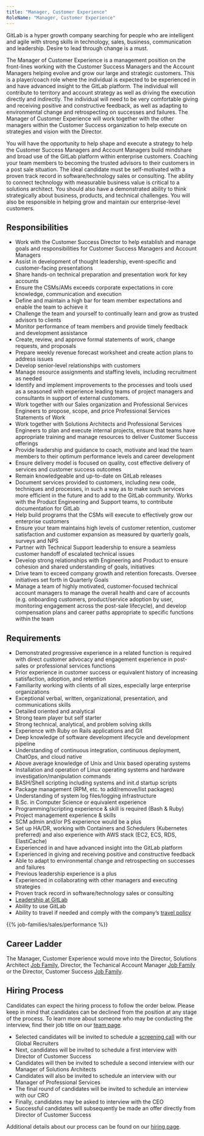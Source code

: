 ```yaml
---
title: "Manager, Customer Experience"
RoleName: "Manager, Customer Experience"
---
```


GitLab is a hyper growth company searching for people who are intelligent and agile with strong skills in technology, sales, business, communication and leadership. Desire to lead through change is a must.

The Manager of Customer Experience is a management position on the front-lines working with the Customer Success Managers and the Account Managers helping evolve and grow our large and strategic customers. This is a player/coach role where the individual is expected to be experienced in and have advanced insight to the GitLab platform. The individual will contribute to territory and account strategy as well as driving the execution directly and indirectly. The individual will need to be very comfortable giving and receiving positive and constructive feedback, as well as adapting to environmental change and retrospecting on successes and failures. The Manager of Customer Experience will work together with the other managers within the Customer Success organization to help execute on strategies and vision with the Director.

You will have the opportunity to help shape and execute a strategy to help the Customer Success Managers and Account Managers build mindshare and broad use of the GitLab platform within enterprise customers. Coaching your team members to becoming the trusted advisors to their customers in a post sale situation. The ideal candidate must be self-motivated with a proven track record in software/technology sales or consulting. The ability to connect technology with measurable business value is critical to a solutions architect. You should also have a demonstrated ability to think strategically about business, products, and technical challenges. You will also be responsible in helping grow and maintain our enterprise-level customers.

## Responsibilities

- Work with the Customer Success Director to help establish and manage goals and responsibilities for Customer Success Managers and Account Managers
- Assist in development of thought leadership, event-specific and customer-facing presentations
- Share hands-on technical preparation and presentation work for key accounts
- Ensure the CSMs/AMs  exceeds corporate expectations in core knowledge, communication and execution
- Define and maintain a high bar for team member expectations and enable the team to achieve it
- Challenge the team and yourself to continually learn and grow as trusted advisors to clients
- Monitor performance of team members and provide timely feedback and development assistance
- Create, review, and approve formal statements of work, change requests, and proposals
- Prepare weekly revenue forecast worksheet and create action plans to address issues
- Develop senior-level relationships with customers
- Manage resource assignments and staffing levels, including recruitment as needed
- Identify and implement improvements to the processes and tools used as a seasoned  with experience leading teams of project managers and consultants in support of external customers.
- Work together with our Sales organization and Professional Services Engineers to propose, scope, and price Professional  Services Statements of Work
- Work together with Solutions Architects and Professional Services Engineers to plan and execute internal projects, ensure that teams have appropriate training and manage resources to deliver Customer Success offerings
- Provide leadership and guidance to coach, motivate and lead the team members to their optimum performance levels and career development
- Ensure delivery model is focused on quality, cost effective delivery of services and customer success outcomes
- Remain knowledgeable and up-to-date on GitLab releases
- Document services provided to customers, including new code, techniques and processes, in such a way as to make such services more efficient in the future and to add to the GitLab community. Works with the Product Engineering and Support teams, to contribute documentation for GitLab
- Help build programs that the CSMs  will execute to effectively  grow our enterprise customers
- Ensure your team maintains high levels of customer retention, customer satisfaction and customer expansion as measured by quarterly goals, surveys and NPS
- Partner with Technical Support leadership to ensure a seamless customer handoff of escalated technical issues
- Develop strong relationships with Engineering and Product to ensure cohesion and shared understanding of goals, initiatives
- Drive team to exceed company growth and retention forecasts. Oversee initiatives set forth in Quarterly Goals
- Manage a team of highly motivated, customer-focused technical account managers  to manage the overall health and care of accounts (e.g. onboarding customers, product/service adoption by user, monitoring engagement across the post-sale lifecycle), and develop compensation plans and career paths appropriate to specific functions within the team

## Requirements

- Demonstrated progressive experience in a related function is required with direct customer advocacy and engagement experience in post-sales or professional services functions
- Prior experience in customer success or equivalent history of increasing satisfaction, adoption, and retention
- Familiarity working with clients of all sizes, especially large enterprise organizations
- Exceptional verbal, written, organizational, presentation, and communications skills
- Detailed oriented and analytical
- Strong team player but self starter
- Strong technical, analytical, and problem solving skills
- Experience with Ruby on Rails applications and Git
- Deep knowledge of software development lifecycle and development pipeline
- Understanding of continuous integration, continuous deployment, ChatOps, and cloud native
- Above average knowledge of Unix and Unix based operating systems
- Installation and operation of Linux operating systems and hardware investigation/manipulation commands
- BASH/Shell scripting including systems and init.d startup scripts
- Package management (RPM, etc. to add/remove/list packages)
- Understanding of system log files/logging infrastructure
- B.Sc. in Computer Science or equivalent experience
- Programming/scripting experience & skill is required (Bash & Ruby)
- Project management experience & skills
- SCM admin and/or PS experience would be a plus
- Set up HA/DR, working with Containers and Schedulers (Kubernetes preferred) and also experience with AWS stack (EC2, ECS, RDS, ElastiCache)
- Experienced in and have advanced insight into the GitLab platform
- Experienced in giving and receiving positive and constructive feedback
- Able to adapt to environmental change and retrospecting on successes and failures
- Previous leadership experience is a plus
- Experienced in collaborating with other managers and executing strategies
- Proven track record in software/technology sales or consulting
- [Leadership at GitLab](https://about.gitlab.com/company/team/structure/#management-group)
- Ability to use GitLab
- Ability to travel if needed and comply with the company’s [travel policy](https://about.gitlab.com/handbook/travel/)

{{% job-families/sales/performance %}}

## Career Ladder

The Manager, Customer Experience would move into the Director, Solutions Architect [Job Family](/job-families/sales/solutions-architect/), Director, the Techanical Account Manager [Job Family](/job-families/sales/customer-success-management/) or the Director, Customer Success [Job Family](/job-families/sales/director-customer-success/).

## Hiring Process

Candidates can expect the hiring process to follow the order below. Please keep in mind that candidates can be declined from the position at any stage of the process. To learn more about someone who may be conducting the interview, find their job title on our [team page](https://about.gitlab.com/company/team/).

- Selected candidates will be invited to schedule a [screening call](https://about.gitlab.com/handbook/hiring/interviewing/#screening-call) with our Global Recruiters
- Next, candidates will be invited to schedule a first interview with Director of Customer Success
- Candidates will then be invited to schedule a second interview with our Manager of Solutions Architects
- Candidates will also be invited to schedule an interview with our Manager of Professional Services
- The final round of candidates will be invited to schedule an interview with our CRO
- Finally, candidates may be asked to interview with the CEO
- Successful candidates will subsequently be made an offer directly from Director of Customer Success

Additional details about our process can be found on our [hiring page](https://about.gitlab.com/handbook/hiring/interviewing/).
